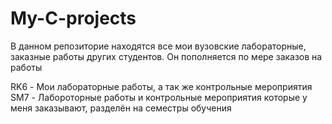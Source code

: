 # My-C-projects
В данном репозиторие находятся все мои вузовские лабораторные, заказные работы других студентов.
Он пополняется по мере заказов на работы

RK6 - Мои лабораторные работы, а так же контрольные мероприятия 
SM7 - Лабороторные работы и контрольные мероприятия которые у меня заказывают, разделён на семестры обучения
